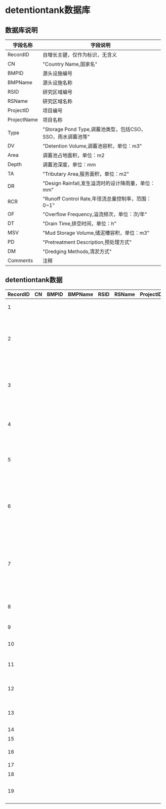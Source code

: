 # detentiontank数据库

## 数据库说明

| 字段名称        | 字段说明                                       |
|-------------|--------------------------------------------|
| RecordID    | 自增长主键，仅作为标识，无含义                            |
| CN          | "Country Name,国家名"                         |
| BMPID       | 源头设施编号                                     |
| BMPName     | 源头设施名称                                     |
| RSID        | 研究区域编号                                     |
| RSName      | 研究区域名称                                     |
| ProjectID   | 项目编号                                       |
| ProjectName | 项目名称                                       |
| Type        | "Storage Pond Type,调蓄池类型，包括CSO，SSO，雨水调蓄池等" |
| DV          | "Detention Volume,调蓄池容积，单位：m3"             |
| Area        | 调蓄池占地面积，单位：m2                              |
| Depth       | 调蓄池深度，单位：mm                                |
| TA          | "Tributary Area,服务面积，单位：m2"                |
| DR          | "Design Rainfall,发生溢流时的设计降雨量，单位：mm"        |
| RCR         | "Runoff Control Rate,年径流总量控制率，范围：0~1"      |
| OF          | "Overflow Frequency,溢流频次，单位：次/年"           |
| DT          | "Drain Time,排空时间，单位：h"                     |
| MSV         | "Mud Storage Volume,储泥槽容积，单位：m3"           |
| PD          | "Pretreatment Description,预处理方式"           |
| DM          | "Dredging Methods,清淤方式"                    |
| Comments    | 注释                                         |


## detentiontank数据

| RecordID | CN | BMPID | BMPName | RSID | RSName | ProjectID | ProjectName       | Type | DV         | Area | Depth | TA      | DR | RCR | OF | DT    | MSV   | PD     | DM       | Comments |
|----------|----|-------|---------|------|--------|-----------|-------------------|------|------------|------|-------|---------|----|-----|----|-------|-------|--------|----------|----------|
| 1        |    |       |         |      |        |           | 通州海绵城市            |      | 3          |      |       | 30      | 30 |     | 3  | 6     | 3     | 沉淀     | 人工       |          |
| 2        |    |       |         |      |        |           | 北京某临山区域           |      | 33220      |      |       | 732200  |    |     | 5  | 6     | 33220 | 蓄滞区域雨水 |          |          |
| 3        |    |       |         |      |        |           | 合肥杏花调蓄池           |      | 17500      |      |       | 2900000 | 8  |     |    | 8     | 17500 |        | 门式冲洗装置   |          |
| 4        |    |       |         |      |        |           | 苏州梦清园             |      | 25000      |      |       |         |    |     |    | 1\.25 |       |        | 冲洗系统     |          |
| 5        |    |       |         |      |        |           | 天津市新开河调蓄池         |      | 45000      |      |       | 445     | 25 |     |    |       |       |        | 潜水排空泵    |          |
| 6        |    |       |         |      |        |           | 九星雨污水泵站           |      | 2200       |      |       | 589500  | 5  |     |    |       |       |        | 水力自冲洗方式  |          |
| 7        |    |       |         |      |        |           | 泗塘污水处理厂           |      | 19074      |      |       | 5780000 | 5  |     |    | 40    |       | 沉淀     | 计自动冲洗水系统 |          |
| 8        |    |       |         |      |        |           | 梦清园活水公园调蓄池        |      | 25000      |      |       | 7051000 |    |     |    | 1\.25 |       |        | 放空泵      |          |
| 9        |    |       |         |      |        |           | 上海成都路排水系统         |      | 3060000000 |      |       | 7400    |    |     |    |       |       |        |          |          |
| 10       |    |       |         |      |        |           | 上海新昌平排水系统         |      | 3540000000 |      |       | 15000   |    |     |    |       |       |        |          |          |
| 11       |    |       |         |      |        |           | 北京城市副中心职工周转房项目A地块 |      | 900        |      |       |         |    |     |    |       |       |        |          |          |
| 12       |    |       |         |      |        |           | 北京城市副中心职工周转房项目B地块 |      | 1222\.38   |      |       | 40746   |    |     |    |       |       |        |          |          |
| 13       |    |       |         |      |        |           | 北京城市副中心职工周转房项目C地块 |      | 2928\.4    |      |       | 232382  | 34 |     |    |       |       |        |          |          |
| 14       |    |       |         |      |        |           | 杨坨中南区             |      | 500        |      |       | 11411   |    |     |    |       |       |        |          |          |
| 15       |    |       |         |      |        |           | 杨坨北区              |      | 320        |      |       | 9664    |    |     |    |       |       |        |          |          |
| 16       |    |       |         |      |        |           | 北京通州芙蓉小学          |      | 63\.5      |      |       | 127     |    |     |    |       |       |        |          |          |
| 17       |    |       |         |      |        |           | 武夷水岸花城            |      | 98         |      |       |         |    |     |    |       |       |        |          |          |
| 18       |    |       |         |      |        |           | 新华联运河湾            |      | 151        |      |       |         |    |     |    |       |       |        |          |          |
| 19       |    |       |         |      |        |           | 紫运西里东区（第二设计合同段）   |      | 673        |      |       |         |    |     |    |       |       | 沉淀     |          |          |
